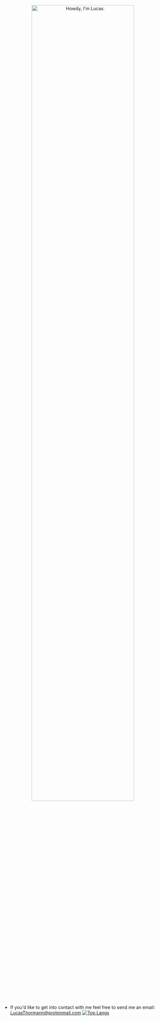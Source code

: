 <p align="center"><a href="https://lucasthormann.github.io"><img width="80%" alt="Howdy, I'm Lucas."/></a></p>

- If you'd like to get into contact with me feel free to send me an email: LucasThormann@protonmail.com
[![Top Langs](https://github-readme-stats.vercel.app/api/top-langs/?username=lucasthormann&layout=compact&theme=dark&langs_count=8)](https://github.com/anuraghazra/github-readme-stats)
<!---
lucasthormann/lucasthormann is a ✨ special ✨ repository because its `README.md` (this file) appears on your GitHub profile.
You can click the Preview link to take a look at your changes.
--->
